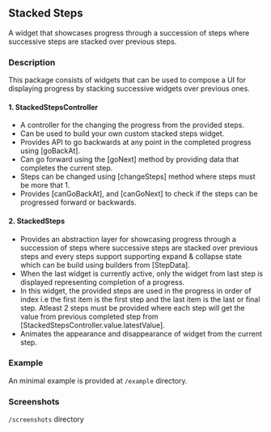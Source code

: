 ## Stacked Steps

A widget that showcases progress through a succession of steps where successive steps are stacked over previous steps.

### Description

This package consists of widgets that can be used to compose a UI for displaying progress by stacking successive widgets over previous ones. 

#### 1. StackedStepsController

- A controller for the changing the progress from the provided steps.
- Can be used to build your own custom stacked steps widget.
- Provides API to go backwards at any point in the completed progress using [goBackAt].
- Can go forward using the [goNext] method by providing data that completes the current step.
- Steps can be changed using [changeSteps] method where steps must be more that 1.
- Provides [canGoBackAt], and [canGoNext] to check if the steps can be progressed forward or backwards.

#### 2. StackedSteps

- Provides an abstraction layer for showcasing progress through a succession of steps where successive steps are stacked over previous steps and every steps support supporting expand & collapse state which can be build using builders from [StepData].
- When the last widget is currently active, only the widget from last step is displayed representing completion of a progress. 
- In this widget, the provided steps are used in the progress in order of index i.e the first item is the first step and the last item is the last or final step. Atleast 2 steps must be provided where each step will get the value from previous completed step from [StackedStepsController.value.latestValue].
- Animates the appearance and disappearance of widget from the current step.

### Example

An minimal example is provided at `/example` directory.

### Screenshots

`/screenshots` directory
